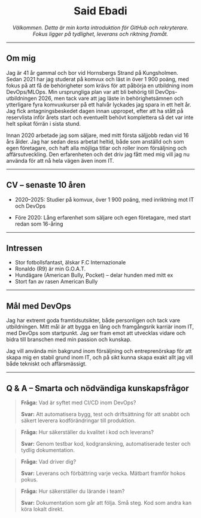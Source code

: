 
<div align="center">
	<h1>Said Ebadi</h1>
	<p><em>Välkommen. Detta är min korta introduktion för GitHub och rekryterare. Fokus ligger på tydlighet, leverans och riktning framåt.</em></p>
</div>

---

## Om mig

Jag är 41 år gammal och bor vid Hornsbergs Strand på Kungsholmen. Sedan 2021 har jag studerat på komvux och läst in över 1 900 poäng, med fokus på att få de behörigheter som krävs för att påbörja en utbildning inom DevOps/MLOps. 
Min ursprungliga plan var att bli behörig till DevOps-utbildningen 2026, men tack vare att jag läste in behörighetsämnen och ytterligare fyra komvuxkurser på ett halvår lyckades jag spara in ett helt år. Jag fick antagningsbeskedet dagen innan uppropet, efter att ha stått på reservlista inför årets start och eventuellt behövt komplettera så det var inte helt spikat förrän i sista stund.

Innan 2020 arbetade jag som säljare, med mitt första säljjobb redan vid 16 års ålder. Jag har sedan dess arbetat heltid, både som anställd och som egen företagare, och haft alla möjliga titlar och roller inom försäljning och affärsutveckling. Den erfarenheten och det driv jag fått med mig vill jag nu använda för att nå hela vägen även inom IT.

---

## CV – senaste 10 åren

- 2020–2025: Studier på komvux, över 1 900 poäng, med inriktning mot IT och DevOps

- Före 2020: Lång erfarenhet som säljare och egen företagare, med start redan som 16-åring

---

## Intressen

- Stor fotbollsfantast, älskar F.C Internazionale
- Ronaldo (R9) är min G.O.A.T.
- Hundägare (American Bully, Pocket) – delar hunden med mitt ex
- Stort fan av rasen American Bully

---

## Mål med DevOps

Jag har extremt goda framtidsutsikter, både personligen och tack vare utbildningen. Mitt mål är att bygga en lång och framgångsrik karriär inom IT, med DevOps som startpunkt. Jag ser fram emot att utvecklas vidare och bidra till branschen med min passion och kunskap.

Jag vill använda min bakgrund inom försäljning och entreprenörskap för att skapa mig en stabil grund inom IT, och på sikt kunna skapa exakt allt jag vill både tekniskt och affärsmässigt.

---

## Q & A – Smarta och nödvändiga kunskapsfrågor

> **Fråga:** Vad är syftet med CI/CD inom DevOps?
>
> **Svar:** Att automatisera bygg, test och driftsättning för att snabbt och säkert leverera kodförändringar till produktion.

> **Fråga:** Hur säkerställer du kvalitet i kod och leverans?
>
> **Svar:** Genom testbar kod, kodgranskning, automatiserade tester och tydlig dokumentation.

> **Fråga:** Vad driver dig?
>
> **Svar:** Leverans och förbättring varje vecka. Mätbart framför hokos pokus.

> **Fråga:** Hur säkerställer du lärande i team?
>
> **Svar:** Dokumentation som går att följa. Små steg. Kod som andra kan köra lokalt direkt.
